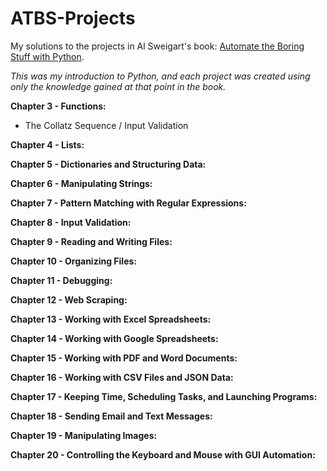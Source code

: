 # ATBS-Projects
My solutions to the projects in Al Sweigart's book: [Automate the Boring Stuff with Python](https://automatetheboringstuff.com).

_This was my introduction to Python, and each project was created using only the knowledge gained at that point in the book._

**Chapter 3 - Functions:**
* The Collatz Sequence / Input Validation

**Chapter 4 - Lists:**


**Chapter 5 - Dictionaries and Structuring Data:**


**Chapter 6 - Manipulating Strings:**


**Chapter 7 - Pattern Matching with Regular Expressions:**


**Chapter 8 - Input Validation:**


**Chapter 9 - Reading and Writing Files:**


**Chapter 10 - Organizing Files:**


**Chapter 11 - Debugging:**


**Chapter 12 - Web Scraping:**


**Chapter 13 - Working with Excel Spreadsheets:**


**Chapter 14 - Working with Google Spreadsheets:**


**Chapter 15 - Working with PDF and Word Documents:**


**Chapter 16 - Working with CSV Files and JSON Data:**


**Chapter 17 - Keeping Time, Scheduling Tasks, and Launching Programs:**


**Chapter 18 - Sending Email and Text Messages:**


**Chapter 19 - Manipulating Images:**


**Chapter 20 - Controlling the Keyboard and Mouse with GUI Automation:**


